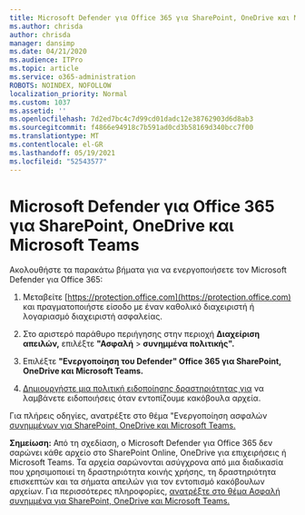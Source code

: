 ```yaml
---
title: Microsoft Defender για Office 365 για SharePoint, OneDrive και Microsoft Teams
ms.author: chrisda
author: chrisda
manager: dansimp
ms.date: 04/21/2020
ms.audience: ITPro
ms.topic: article
ms.service: o365-administration
ROBOTS: NOINDEX, NOFOLLOW
localization_priority: Normal
ms.custom: 1037
ms.assetid: ''
ms.openlocfilehash: 7d2ed7bc4c7d99cd01dadc12e38762903d6d8ab3
ms.sourcegitcommit: f4866e94918c7b591ad0cd3b58169d340bcc7f00
ms.translationtype: MT
ms.contentlocale: el-GR
ms.lasthandoff: 05/19/2021
ms.locfileid: "52543577"
---
```

# <a name="microsoft-defender-for-office-365-for-sharepoint-onedrive-and-microsoft-teams"></a>Microsoft Defender για Office 365 για SharePoint, OneDrive και Microsoft Teams

Ακολουθήστε τα παρακάτω βήματα για να ενεργοποιήσετε τον Microsoft Defender για Office 365:

1. Μεταβείτε [https://protection.office.com](https://protection.office.com) και πραγματοποιήστε είσοδο με έναν καθολικό διαχειριστή ή λογαριασμό διαχειριστή ασφαλείας.

2. Στο αριστερό παράθυρο περιήγησης στην περιοχή **Διαχείριση απειλών,** επιλέξτε **"Ασφαλή** \> **συνημμένα πολιτικής".**

3. Επιλέξτε **"Ενεργοποίηση του Defender" Office 365 για SharePoint, OneDrive και Microsoft Teams.**

4. [Δημιουργήστε μια πολιτική ειδοποίησης δραστηριότητας για](/microsoft-365/compliance/create-activity-alerts) να λαμβάνετε ειδοποιήσεις όταν εντοπίζουμε κακόβουλα αρχεία.

Για πλήρεις οδηγίες, ανατρέξτε στο θέμα "Ενεργοποίηση ασφαλών [συνημμένων για SharePoint, OneDrive και Microsoft Teams.](/microsoft-365/security/office-365-security/turn-on-atp-for-spo-odb-and-teams)

**Σημείωση:** Από τη σχεδίαση, ο Microsoft Defender για Office 365 δεν σαρώνει κάθε αρχείο στο SharePoint Online, OneDrive για επιχειρήσεις ή Microsoft Teams. Τα αρχεία σαρώνονται ασύγχρονα από μια διαδικασία που χρησιμοποιεί τη δραστηριότητα κοινής χρήσης, τη δραστηριότητα επισκεπτών και τα σήματα απειλών για τον εντοπισμό κακόβουλων αρχείων. Για περισσότερες πληροφορίες, [ανατρέξτε στο θέμα Ασφαλή συνημμένα για SharePoint, OneDrive και Microsoft Teams.](/microsoft-365/security/office-365-security/atp-for-spo-odb-and-teams)
